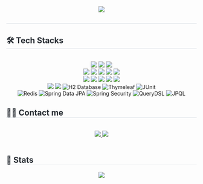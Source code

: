 
<div align= "center">
    <img src="https://capsule-render.vercel.app/api?type=rounded&color=fcd997&height=120&text=Jin%20seong%20won&animation=&fontColor=000000&fontSize=50" />
    </div>
    <div style="text-align: left;"> 
    <h2 style="border-bottom: 1px solid #d8dee4; color: #282d33;">  </h2>  
    <div style="font-weight: 700; font-size: 15px; text-align: left; color: #282d33;">  </div> 
    </div>
    <div style="text-align: left;">
    <h2 style="border-bottom: 1px solid #d8dee4; color: #282d33;"> 🛠️ Tech Stacks </h2> <br> 
  <div  align= "center"> <img src="https://img.shields.io/badge/Docker-2496ED?style=for-the-badge&logo=Docker&logoColor=white">
          <img src="https://img.shields.io/badge/Bootstrap-7952B3?style=for-the-badge&logo=Bootstrap&logoColor=white">
<!--           <img src="https://img.shields.io/badge/Elasticsearch-005571?style=for-the-badge&logo=Elasticsearch&logoColor=white"> -->
<!--           <img src="https://img.shields.io/badge/Amazon AWS-232F3E?style=for-the-badge&logo=Amazon AWS&logoColor=white"> -->
          <img src="https://img.shields.io/badge/Amazon S3-569A31?style=for-the-badge&logo=Amazon S3&logoColor=white">
          <br/><img src="https://img.shields.io/badge/Github-181717?style=for-the-badge&logo=Github&logoColor=white">
          <img src="https://img.shields.io/badge/Git-F05032?style=for-the-badge&logo=Git&logoColor=white">
          <img src="https://img.shields.io/badge/HTML5-E34F26?style=for-the-badge&logo=HTML5&logoColor=white">
          <img src="https://img.shields.io/badge/Java-007396?style=for-the-badge&logo=Java&logoColor=white">
          <img src="https://img.shields.io/badge/MariaDB-003545?style=for-the-badge&logo=MariaDB&logoColor=white">
          <br/><img src="https://img.shields.io/badge/MongoDB-47A248?style=for-the-badge&logo=MongoDB&logoColor=white">
          <img src="https://img.shields.io/badge/MySQL-4479A1?style=for-the-badge&logo=MySQL&logoColor=white">
          <img src="https://img.shields.io/badge/Notion-000000?style=for-the-badge&logo=Notion&logoColor=white">
          <img src="https://img.shields.io/badge/Oracle-F80000?style=for-the-badge&logo=Oracle&logoColor=white">
          <img src="https://img.shields.io/badge/Slack-4A154B?style=for-the-badge&logo=Slack&logoColor=white">
          <br/><img src="https://img.shields.io/badge/Spring-6DB33F?style=for-the-badge&logo=Spring&logoColor=white">
          <img src="https://img.shields.io/badge/Spring Boot-6DB33F?style=for-the-badge&logo=Spring Boot&logoColor=white">
          <img src="https://img.shields.io/badge/H2_Database-%23A1C7B2.svg?style=for-the-badge&logo=h2&logoColor=white" alt="H2 Database">
          <img src="https://img.shields.io/badge/Thymeleaf-%23495B6B.svg?style=for-the-badge&logo=thymeleaf&logoColor=white" alt="Thymeleaf">
          <img src="https://img.shields.io/badge/JUnit-%23A8B9C4.svg?style=for-the-badge&logo=junit&logoColor=white" alt="JUnit">
          <br/><img src="https://img.shields.io/badge/Redis-%23DC382D.svg?style=for-the-badge&logo=redis&logoColor=white" alt="Redis">
          <img src="https://img.shields.io/badge/Spring_Data_JPA-%236DB33F.svg?style=for-the-badge&logo=spring&logoColor=white" alt="Spring Data JPA">
          <img src="https://img.shields.io/badge/Spring_Security-%236DB33F.svg?style=for-the-badge&logo=spring-security&logoColor=white" alt="Spring Security">
          <img src="https://img.shields.io/badge/QueryDSL-%2338A3D8.svg?style=for-the-badge&logo=querydsl&logoColor=white" alt="QueryDSL">
          <img src="https://img.shields.io/badge/JPQL-%23338D91.svg?style=for-the-badge&logo=java&logoColor=white" alt="JPQL">
    </div>
    </div>
    <div style="text-align: left;">
    <h2 style="border-bottom: 1px solid #d8dee4; color: #282d33;"> 🧑‍💻 Contact me </h2> <br> 
    <div align= "center"> <a href=https://www.instagram.com/jin_sung_1/profilecard/?igsh=MTJ6dGU1YWR5ZGc1cw==> <img src="https://img.shields.io/badge/Instagram-E4405F?style=for-the-badge&logo=Instagram&logoColor=white&link=https://www.instagram.com/jin_sung_1/profilecard/?igsh=MTJ6dGU1YWR5ZGc1cw=="> </a>
                 <a href=http://marmalade-canvas-697.notion.site> <img src="https://img.shields.io/badge/Notion-000000?style=for-the-badge&logo=Notion&logoColor=white&link=http://marmalade-canvas-697.notion.site"> </a>
          </div>  <br> 
    <div align= "center">  </div> 
    </div>
    <div style="text-align: left;"> 
    <h2 style="border-bottom: 1px solid #d8dee4; color: #282d33;"> 🏅 Stats </h2> <div align= "center">  <img src="https://github-readme-stats.vercel.app/api/top-langs/?username=jinseongwon99&layout=compact&bg_color=180,000000,&title_color=000000&text_color=000000"
          /> </div> 
    </div>
    
